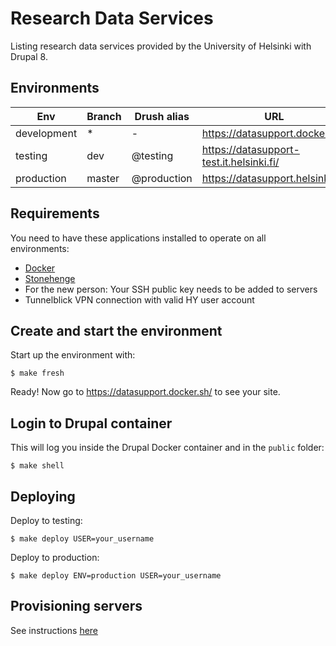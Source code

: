 # Research Data Services

Listing research data services provided by the University of Helsinki with Drupal 8.

## Environments

Env | Branch | Drush alias | URL
--- | ------ | ----------- | ---
development | * | - | https://datasupport.docker.sh/
testing | dev | @testing | https://datasupport-test.it.helsinki.fi/
production | master | @production | https://datasupport.helsinki.fi/

## Requirements

You need to have these applications installed to operate on all environments:

- [Docker](https://github.com/druidfi/guidelines/blob/master/docs/docker.md)
- [Stonehenge](https://github.com/druidfi/stonehenge)
- For the new person: Your SSH public key needs to be added to servers
- Tunnelblick VPN connection with valid HY user account

## Create and start the environment

Start up the environment with:

```
$ make fresh
```

Ready! Now go to https://datasupport.docker.sh/ to see your site.

## Login to Drupal container

This will log you inside the Drupal Docker container and in the `public` folder:

```
$ make shell
```

## Deploying

Deploy to testing:

```
$ make deploy USER=your_username
```

Deploy to production:

```
$ make deploy ENV=production USER=your_username
```

## Provisioning servers

See instructions [here](ansible/readme.md)

